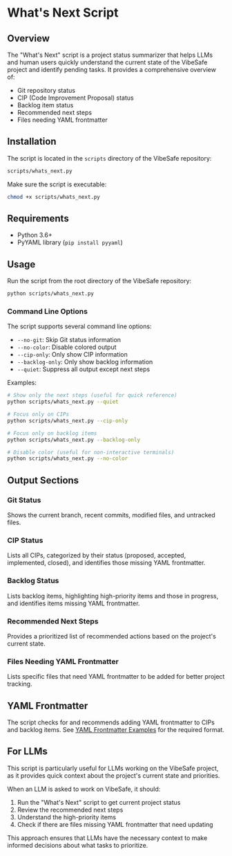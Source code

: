 # What's Next Script

## Overview

The "What's Next" script is a project status summarizer that helps LLMs and human users quickly understand the current state of the VibeSafe project and identify pending tasks. It provides a comprehensive overview of:

- Git repository status
- CIP (Code Improvement Proposal) status
- Backlog item status
- Recommended next steps
- Files needing YAML frontmatter

## Installation

The script is located in the `scripts` directory of the VibeSafe repository:

```bash
scripts/whats_next.py
```

Make sure the script is executable:

```bash
chmod +x scripts/whats_next.py
```

## Requirements

- Python 3.6+
- PyYAML library (`pip install pyyaml`)

## Usage

Run the script from the root directory of the VibeSafe repository:

```bash
python scripts/whats_next.py
```

### Command Line Options

The script supports several command line options:

- `--no-git`: Skip Git status information
- `--no-color`: Disable colored output
- `--cip-only`: Only show CIP information
- `--backlog-only`: Only show backlog information
- `--quiet`: Suppress all output except next steps

Examples:

```bash
# Show only the next steps (useful for quick reference)
python scripts/whats_next.py --quiet

# Focus only on CIPs
python scripts/whats_next.py --cip-only

# Focus only on backlog items
python scripts/whats_next.py --backlog-only

# Disable color (useful for non-interactive terminals)
python scripts/whats_next.py --no-color
```

## Output Sections

### Git Status

Shows the current branch, recent commits, modified files, and untracked files.

### CIP Status

Lists all CIPs, categorized by their status (proposed, accepted, implemented, closed), and identifies those missing YAML frontmatter.

### Backlog Status

Lists backlog items, highlighting high-priority items and those in progress, and identifies items missing YAML frontmatter.

### Recommended Next Steps

Provides a prioritized list of recommended actions based on the project's current state.

### Files Needing YAML Frontmatter

Lists specific files that need YAML frontmatter to be added for better project tracking.

## YAML Frontmatter

The script checks for and recommends adding YAML frontmatter to CIPs and backlog items. See [YAML Frontmatter Examples](yaml_frontmatter_examples.md) for the required format.

## For LLMs

This script is particularly useful for LLMs working on the VibeSafe project, as it provides quick context about the project's current state and priorities. 

When an LLM is asked to work on VibeSafe, it should:

1. Run the "What's Next" script to get current project status
2. Review the recommended next steps
3. Understand the high-priority items
4. Check if there are files missing YAML frontmatter that need updating

This approach ensures that LLMs have the necessary context to make informed decisions about what tasks to prioritize. 